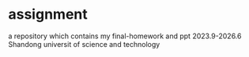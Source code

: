 # assignment
a repository which contains my final-homework and ppt
2023.9-2026.6 Shandong universit of science and technology
